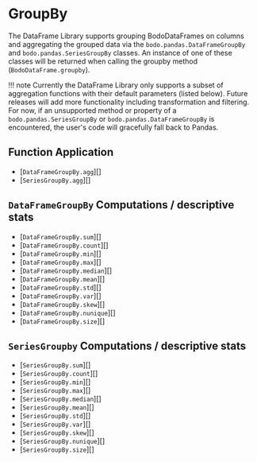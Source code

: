 # GroupBy
The DataFrame Library supports grouping BodoDataFrames on columns and aggregating the grouped data via the `bodo.pandas.DataFrameGroupBy` and `bodo.pandas.SeriesGroupBy` classes. An instance of one of these classes will be returned when calling the groupby method (`BodoDataFrame.groupby`).

!!! note
	Currently the DataFrame Library only supports a subset of aggregation functions with their default parameters (listed below). Future releases will add more functionality including transformation and filtering. For now, if an unsupported method or property of a `bodo.pandas.SeriesGroupBy` or `bodo.pandas.DataFrameGroupBy` is encountered, the user's code will gracefully fall back to Pandas.

## Function Application

- [`DataFrameGroupBy.agg`][]
- [`SeriesGroupBy.agg`][]

## `DataFrameGroupBy` Computations / descriptive stats

- [`DataFrameGroupBy.sum`][]
- [`DataFrameGroupBy.count`][]
- [`DataFrameGroupBy.min`][]
- [`DataFrameGroupBy.max`][]
- [`DataFrameGroupBy.median`][]
- [`DataFrameGroupBy.mean`][]
- [`DataFrameGroupBy.std`][]
- [`DataFrameGroupBy.var`][]
- [`DataFrameGroupBy.skew`][]
- [`DataFrameGroupBy.nunique`][]
- [`DataFrameGroupBy.size`][]

## `SeriesGroupby` Computations / descriptive stats

- [`SeriesGroupBy.sum`][]
- [`SeriesGroupBy.count`][]
- [`SeriesGroupBy.min`][]
- [`SeriesGroupBy.max`][]
- [`SeriesGroupBy.median`][]
- [`SeriesGroupBy.mean`][]
- [`SeriesGroupBy.std`][]
- [`SeriesGroupBy.var`][]
- [`SeriesGroupBy.skew`][]
- [`SeriesGroupBy.nunique`][]
- [`SeriesGroupBy.size`][]
